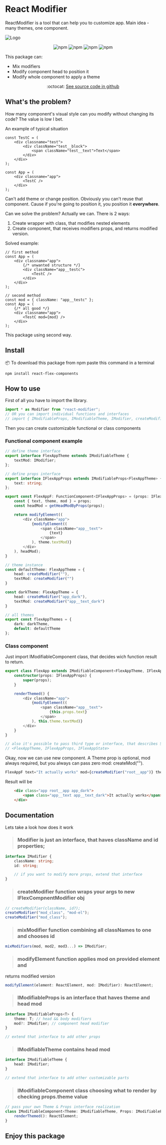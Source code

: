 # React Modifier

ReactModifier is a tool that can help you to customize app. Main idea - many themes, one component.

![Logo](./logo.png)

<center>

![npm](https://img.shields.io/npm/v/react-modifier?color=green) <!-- version -->
![npm](https://img.shields.io/bundlephobia/min/react-modifier?color=green) <!-- size -->
![npm](https://img.shields.io/npm/dm/react-modifier?color=green) <!-- downloads -->
![npm](https://img.shields.io/npm/l/react-modifier?color=green ) <!-- licence -->

</center>

This package can:
- Mix modifiers
- Modify component head to position it
- Modify whole component to apply a theme

<center>
    :octocat: <a href="https://github.com/Kostayne/react-modifier">See source code in github</a>
</center>

## What's the problem?
How many component's visual style can you modify without changing its code? The value is low I bet.

An example of typical situation

``` tsx
const TestC = (
    <div classname="test">
        <div className="test__block">
            <span className="test__text">Text</span>
        </div>
    </div>
);

const App = (
    <div classname="app">
        <TestC />
    </div>
);
```

Can't add theme or change position. Obviously you can't reuse that component. Cause if you're going to position it, you position it **everywhere**.

Can we solve the problem? Actually we can. There is 2 ways:
1. Create wrapper with class, that modifies nested elements
2. Create component, that receives modifiers props, and returns modified version.

Solved example:
``` tsx
// first method
const App = (
    <div classname="app">
        {/* unwanted structure */} 
        <div className="app__testc">
            <TestC />
        </div>
    </div>
);

// second method
const mod = { className: "app__testc" };
const App = (
    {/* all good */} 
    <div classname="app">
        <TestC mod={mod} />
    </div>
);
```

This package using second way.

## Install
:package: To download this package from npm paste this command in a terminal
```
npm install react-flex-components
```

## How to use
First of all you have to import the library.

``` typescript
import * as Modifier from "react-modifier";
// OR you can import individual functions and interfaces
// import { IModifiableProps, IModifiableTheme, IModifier, createModifier, mixModifiers, modifyElement} from "react-modifier";
```

Then you can create customizable functional or class components

### Functional component example
``` typescript
// define theme interface
export interface FlexAppTheme extends IModifiableTheme {
    textMod: IModifier;
};

// define props interface
export interface IFlexAppProps extends IModifiableProps<FlexAppTheme> {
    text: string;
};

export const FlexAppF: FunctionComponent<IFlexAppProps> = (props: IFlexAppProps) => {
    const { text, theme, mod } = props;
    const headMod = getHeadModByProps(props);

    return modifyElement((
        <div className="app">
            {modifyElement((
                <span className="app__text">
                    {text}
                </span>
            ), theme.textMod)}
        </div>
    ), headMod);
}

// theme instance
const defaultTheme: FlexAppTheme = {
    head: createModifier(""),
    textMod: createModifier("")
}

const darkTheme: FlexAppTheme = {
    head: createModifier("app_dark"),
    textMod: createModifier("app__text_dark")
}

// all themes
export const flexAppThemes = {
    dark: darkTheme,
    default: defaultTheme
};
```

### Class component

Just import IModifiableComponent class, that decides wich function result to return.

``` typescript
export class FlexApp extends IModifiableComponent<FlexAppTheme, IFlexAppProps> {
    constructor(props: IFlexAppProps) {
        super(props);
    }

    renderThemed() {
        <div className="app">
            {modifyElement((
                <span className="app__text">
                    {this.props.text}
                </span>
            ), this.theme.textMod)}
        </div>
    }
}

// also it's possible to pass third type or interface, that describes State
// <FlexAppTheme, IFlexAppProps, IFlexAppState>
```

Okay, now we can use new component.
A Theme prop is optional, mod always required, but you always can pass zero mod: createMod("").

``` typescript
FlexAppF text="It actually works" mod={createModifier("root__app")} theme={flexAppThemes.dark}></FlexAppF>
```

Result will be
``` html
    <div class="app root__app app_dark">
        <span class="app__text app__text_dark">It actually works</span>
    </div>
```

## Documentation
Lets take a look how does it work

>### Modifier is just an interface, that haves className and id properties;

``` typescript
interface IModifier {
    className: string;
    id: string;

    // if you want to modify more props, extend that interface
}
```

> ### createModifier function wraps your args to new IFlexCompnentModifier obj

``` typescript
// createModifier(className, id?);
createModifier("mod_class", "mod-el");
createModifier("mod_class");
```

> ### mixModifier function combining all classNames to one and chooses id

``` typescript 
mixModifiers(mod, mod2, mod3...) => IModifier;
```

> ### modifyElement function applies mod on provided element and
returns modified version

``` typescript
modifyElement(element: ReactElement, mod: IModifier): ReactElement;
```

> ### IModifiableProps is an interface that haves theme and head mod

``` typescript 
interface IModifiableProps<T> {
    theme: T; // head && body modifiers
    mod?: IModifier; // component head modifier
}

// extend that interface to add other props
```

> ### IModifiableTheme contains head mod

``` typescript
interface IModifiableTheme {
    head: IModifier;
}

// extend that interface to add other customizable parts
```

> ### IModifiableComponent class choosing what to render by checking props.theme value

``` typescript
// pass your own Theme & Props interface realization
class IModifiableComponent<Theme: IModifiableTheme, Props: IModifiableProps> extends React.Component {
    renderThemed(): ReactElement;
}
```

## Enjoy this package